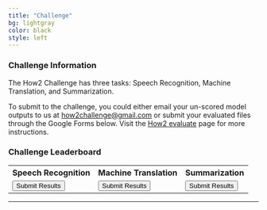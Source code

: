 ```yaml
---
title: "Challenge"
bg: lightgray
color: black
style: left
---
```


### Challenge Information

The How2 Challenge has three tasks: Speech Recognition, Machine Translation, and Summarization. 

To submit to the challenge, you could either email your un-scored model outputs to us at <how2challenge@gmail.com> or submit your evaluated files through the Google Forms below. Visit the <a href="https://github.com/srvk/how2-dataset/blob/master/README.md#how2-evaluate">How2 evaluate</a> page for more instructions.

### Challenge Leaderboard

<table>
  <col align="left">
  <col align="left">
  <tr align="center">
    <th>Speech Recognition</th>
    <th>Machine Translation</th>
    <th>Summarization</th>
  </tr>
  <tr>
    <td><div class="authorbio" align="top">
      <button type="button" onclick="location.href = 'https://forms.gle/z8Q7Qhbw2Ku6MmKbA';">Submit Results</button>
      </div></td>
    <td><div class="authorbio" align="top">
      <button type="button" onclick="location.href = 'https://forms.gle/27ABz4niLAzW2EHA6';">Submit Results</button>
      </div></td>
    <td><div class="authorbio" align="top">
      <button type="button" onclick="location.href = 'https://forms.gle/ffTeQYcRaCYiGYsN9';">Submit Results</button>
      </div></td>
  </tr>
</table>


* * *
